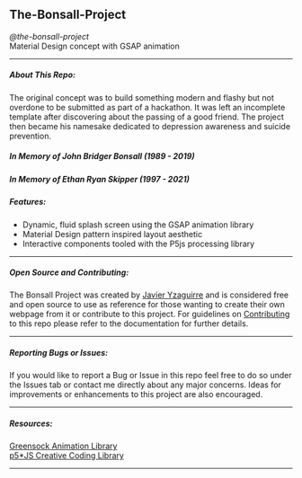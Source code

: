 ## The-Bonsall-Project
*@the-bonsall-project*  
Material Design concept with GSAP animation 
___
##### **About This Repo:**
The original concept was to build something modern and flashy but not overdone to be submitted as part of a hackathon. It was left an incomplete template after discovering about the passing of a good friend. The project then became his namesake dedicated to depression awareness and suicide prevention.  
##### In Memory of John Bridger Bonsall (1989 - 2019)
##### In Memory of Ethan Ryan Skipper (1997 - 2021)

##### **Features:**
* Dynamic, fluid splash screen using the GSAP animation library
* Material Design pattern inspired layout aesthetic 
* Interactive components tooled with the P5js processing library
___
##### **Open Source and Contributing:**
The Bonsall Project was created by [Javier Yzaguirre](https://github.com/inglorious-ratbastard) and is considered free and open source to use as reference for those wanting to create their own webpage from it or contribute to this project. For guidelines on [Contributing](CONTRIBUTING.md) to this repo please refer to the documentation for further details. 
___
##### **Reporting Bugs or Issues:**
If you would like to report a Bug or Issue in this repo feel free to do so under the Issues tab or contact me directly about any major concerns. Ideas for improvements or enhancements to this project are also encouraged. 
___
##### **Resources:**
[Greensock Animation Library](https://greensock.com/docs/)<br>
[p5*JS Creative Coding Library](https://p5js.org/reference/)
___
